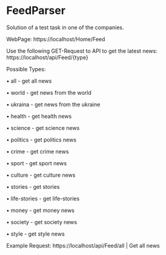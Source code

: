 # FeedParser
Solution of a test task in one of the companies.

WebPage: https://localhost/Home/Feed

Use the following GET-Request to API to get the latest news: https://localhost/api/Feed/{type}

Possible Types: 

• all - get all news

• world - get news from the world

• ukraina - get news from the ukraine

• health - get health news

• science - get science news

• politics - get politics news

• crime - get crime news

• sport - get sport news

• culture - get culture news

• stories - get stories

• life-stories - get life-stories

• money - get money news

• society - get society news

• style - get style news

Example Request: https://localhost/api/Feed/all | Get all news
